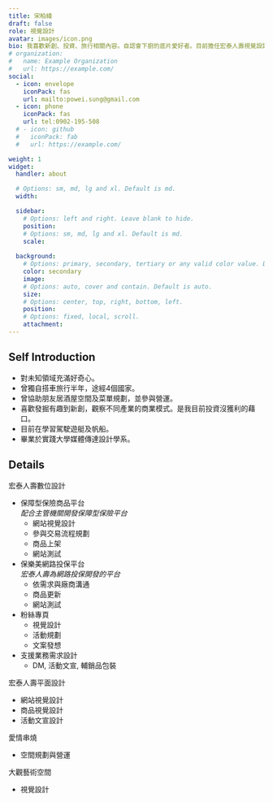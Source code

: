 ```yaml
---
title: 宋柏緯
draft: false
role: 視覺設計
avatar: images/icon.png
bio: 我喜歡新創、投資、旅行相關內容。自認會下廚的底片愛好者。目前擔任宏泰人壽視覺設計。
# organization:
#   name: Example Organization
#   url: https://example.com/
social:
  - icon: envelope
    iconPack: fas
    url: mailto:powei.sung@gmail.com
  - icon: phone
    iconPack: fas
    url: tel:0902-195-508
  # - icon: github
  #   iconPack: fab
  #   url: https://example.com/

weight: 1
widget:
  handler: about

  # Options: sm, md, lg and xl. Default is md.
  width:

  sidebar:
    # Options: left and right. Leave blank to hide.
    position:
    # Options: sm, md, lg and xl. Default is md.
    scale:
  
  background:
    # Options: primary, secondary, tertiary or any valid color value. Default is primary.
    color: secondary
    image:
    # Options: auto, cover and contain. Default is auto.
    size:
    # Options: center, top, right, bottom, left.
    position:
    # Options: fixed, local, scroll.
    attachment: 
---
```


## Self Introduction

- 對未知領域充滿好奇心。
- 曾獨自搭車旅行半年，途經4個國家。
- 曾協助朋友居酒屋空間及菜單規劃，並參與營運。
- 喜歡發掘有趣到新創，觀察不同產業的商業模式。是我目前投資沒獲利的藉口。
- 目前在學習駕駛遊艇及帆船。
- 畢業於實踐大學媒體傳達設計學系。

## Details  

宏泰人壽數位設計
  - 保障型保險商品平台  
  *配合主管機關開發保障型保險平台*
    - 網站視覺設計
    - 參與交易流程規劃
    - 商品上架
    - 網站測試
  - 保樂美網路投保平台  
  *宏泰人壽為網路投保開發的平台*
    - 依需求與廠商溝通
    - 商品更新
    - 網站測試
  - 粉絲專頁
    - 視覺設計
    - 活動規劃
    - 文案發想
  - 支援業務需求設計
    - DM, 活動文宣, 輔銷品包裝

宏泰人壽平面設計
  - 網站視覺設計
  - 商品視覺設計
  - 活動文宣設計

愛情串燒
  - 空間規劃與營運

大觀藝術空間
  - 視覺設計
